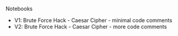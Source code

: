 Notebooks

* V1: Brute Force Hack - Caesar Cipher - minimal code comments
* V2: Brute Force Hack - Caesar Cipher - more code comments
